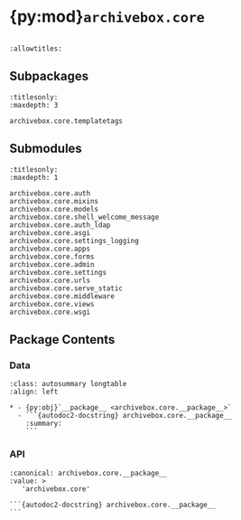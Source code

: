 # {py:mod}`archivebox.core`

```{py:module} archivebox.core
```

```{autodoc2-docstring} archivebox.core
:allowtitles:
```

## Subpackages

```{toctree}
:titlesonly:
:maxdepth: 3

archivebox.core.templatetags
```

## Submodules

```{toctree}
:titlesonly:
:maxdepth: 1

archivebox.core.auth
archivebox.core.mixins
archivebox.core.models
archivebox.core.shell_welcome_message
archivebox.core.auth_ldap
archivebox.core.asgi
archivebox.core.settings_logging
archivebox.core.apps
archivebox.core.forms
archivebox.core.admin
archivebox.core.settings
archivebox.core.urls
archivebox.core.serve_static
archivebox.core.middleware
archivebox.core.views
archivebox.core.wsgi
```

## Package Contents

### Data

````{list-table}
:class: autosummary longtable
:align: left

* - {py:obj}`__package__ <archivebox.core.__package__>`
  - ```{autodoc2-docstring} archivebox.core.__package__
    :summary:
    ```
````

### API

````{py:data} __package__
:canonical: archivebox.core.__package__
:value: >
   'archivebox.core'

```{autodoc2-docstring} archivebox.core.__package__
```

````
